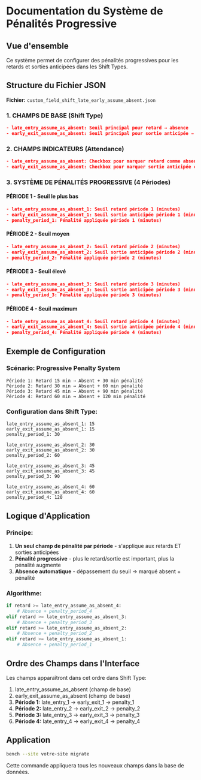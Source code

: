 # Documentation du Système de Pénalités Progressive

## Vue d'ensemble
Ce système permet de configurer des pénalités progressives pour les retards et sorties anticipées dans les Shift Types.

## Structure du Fichier JSON
**Fichier:** `custom_field_shift_late_early_assume_absent.json`

### 1. CHAMPS DE BASE (Shift Type)
```json
- late_entry_assume_as_absent: Seuil principal pour retard → absence
- early_exit_assume_as_absent: Seuil principal pour sortie anticipée → absence
```

### 2. CHAMPS INDICATEURS (Attendance)
```json
- late_entry_assume_as_absent: Checkbox pour marquer retard comme absence
- early_exit_assume_as_absent: Checkbox pour marquer sortie anticipée comme absence
```

### 3. SYSTÈME DE PÉNALITÉS PROGRESSIVE (4 Périodes)

#### PÉRIODE 1 - Seuil le plus bas
```json
- late_entry_assume_as_absent_1: Seuil retard période 1 (minutes)
- early_exit_assume_as_absent_1: Seuil sortie anticipée période 1 (minutes)  
- penalty_period_1: Pénalité appliquée période 1 (minutes)
```

#### PÉRIODE 2 - Seuil moyen
```json
- late_entry_assume_as_absent_2: Seuil retard période 2 (minutes)
- early_exit_assume_as_absent_2: Seuil sortie anticipée période 2 (minutes)
- penalty_period_2: Pénalité appliquée période 2 (minutes)
```

#### PÉRIODE 3 - Seuil élevé
```json
- late_entry_assume_as_absent_3: Seuil retard période 3 (minutes)
- early_exit_assume_as_absent_3: Seuil sortie anticipée période 3 (minutes)
- penalty_period_3: Pénalité appliquée période 3 (minutes)
```

#### PÉRIODE 4 - Seuil maximum
```json
- late_entry_assume_as_absent_4: Seuil retard période 4 (minutes)
- early_exit_assume_as_absent_4: Seuil sortie anticipée période 4 (minutes)
- penalty_period_4: Pénalité appliquée période 4 (minutes)
```

## Exemple de Configuration

### Scénario: Progressive Penalty System
```
Période 1: Retard 15 min → Absent + 30 min pénalité
Période 2: Retard 30 min → Absent + 60 min pénalité  
Période 3: Retard 45 min → Absent + 90 min pénalité
Période 4: Retard 60 min → Absent + 120 min pénalité
```

### Configuration dans Shift Type:
```
late_entry_assume_as_absent_1: 15
early_exit_assume_as_absent_1: 15  
penalty_period_1: 30

late_entry_assume_as_absent_2: 30
early_exit_assume_as_absent_2: 30
penalty_period_2: 60

late_entry_assume_as_absent_3: 45
early_exit_assume_as_absent_3: 45
penalty_period_3: 90

late_entry_assume_as_absent_4: 60
early_exit_assume_as_absent_4: 60
penalty_period_4: 120
```

## Logique d'Application

### Principe:
1. **Un seul champ de pénalité par période** - s'applique aux retards ET sorties anticipées
2. **Pénalité progressive** - plus le retard/sortie est important, plus la pénalité augmente
3. **Absence automatique** - dépassement du seuil → marqué absent + pénalité

### Algorithme:
```python
if retard >= late_entry_assume_as_absent_4:
    # Absence + penalty_period_4
elif retard >= late_entry_assume_as_absent_3:
    # Absence + penalty_period_3  
elif retard >= late_entry_assume_as_absent_2:
    # Absence + penalty_period_2
elif retard >= late_entry_assume_as_absent_1:
    # Absence + penalty_period_1
```

## Ordre des Champs dans l'Interface
Les champs apparaîtront dans cet ordre dans Shift Type:
1. late_entry_assume_as_absent (champ de base)
2. early_exit_assume_as_absent (champ de base)
3. **Période 1:** late_entry_1 → early_exit_1 → penalty_1
4. **Période 2:** late_entry_2 → early_exit_2 → penalty_2  
5. **Période 3:** late_entry_3 → early_exit_3 → penalty_3
6. **Période 4:** late_entry_4 → early_exit_4 → penalty_4

## Application
```bash
bench --site votre-site migrate
```

Cette commande appliquera tous les nouveaux champs dans la base de données.
